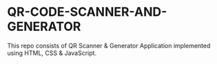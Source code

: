 # QR-CODE-SCANNER-AND-GENERATOR

This repo consists of QR Scanner &amp; Generator Application implemented using HTML, CSS &amp; JavaScript.
